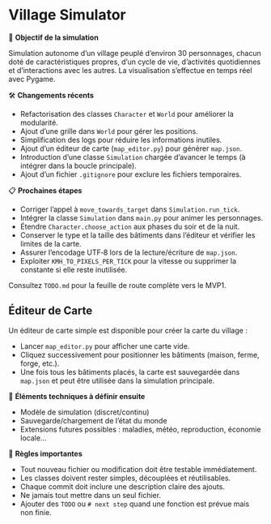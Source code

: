 # Village Simulator

🎯 **Objectif de la simulation**

Simulation autonome d’un village peuplé d’environ 30 personnages, chacun doté de caractéristiques propres, d’un cycle de vie, d’activités quotidiennes et d’interactions avec les autres. La visualisation s’effectue en temps réel avec Pygame.

🛠️ **Changements récents**

- Refactorisation des classes `Character` et `World` pour améliorer la modularité.
- Ajout d’une grille dans `World` pour gérer les positions.
- Simplification des logs pour réduire les informations inutiles.
- Ajout d’un éditeur de carte (`map_editor.py`) pour générer `map.json`.
- Introduction d’une classe `Simulation` chargée d’avancer le temps (à intégrer dans la boucle principale).
- Ajout d’un fichier `.gitignore` pour exclure les fichiers temporaires.

📋 **Prochaines étapes**

- Corriger l’appel à `move_towards_target` dans `Simulation.run_tick`.
- Intégrer la classe `Simulation` dans `main.py` pour animer les personnages.
- Étendre `Character.choose_action` aux phases du soir et de la nuit.
- Conserver le type et la taille des bâtiments dans l’éditeur et vérifier les limites de la carte.
- Assurer l’encodage UTF‑8 lors de la lecture/écriture de `map.json`.
- Exploiter `KMH_TO_PIXELS_PER_TICK` pour la vitesse ou supprimer la constante si elle reste inutilisée.
 
Consultez `TODO.md` pour la feuille de route complète vers le MVP1.
## Éditeur de Carte

Un éditeur de carte simple est disponible pour créer la carte du village :

- Lancer `map_editor.py` pour afficher une carte vide.
- Cliquez successivement pour positionner les bâtiments (maison, ferme, forge, etc.).
- Une fois tous les bâtiments placés, la carte est sauvegardée dans `map.json` et peut être utilisée dans la simulation principale.

🧰 **Éléments techniques à définir ensuite**

- Modèle de simulation (discret/continu)
- Sauvegarde/chargement de l’état du monde
- Extensions futures possibles : maladies, météo, reproduction, économie locale…

📌 **Règles importantes**

- Tout nouveau fichier ou modification doit être testable immédiatement.
- Les classes doivent rester simples, découplées et réutilisables.
- Chaque commit doit inclure une description claire des ajouts.
- Ne jamais tout mettre dans un seul fichier.
- Ajouter des `TODO` ou `# next step` quand une fonction est prévue mais non finie.

